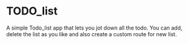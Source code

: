 # TODO_list
A simple Todo_list app that lets you jot down all the todo.
You can add, delete the list as you like and also create a custom route for new list.
